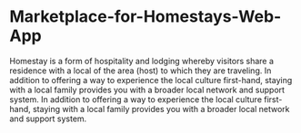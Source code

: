 # Marketplace-for-Homestays-Web-App
Homestay is a form of hospitality and lodging whereby visitors share a residence with a local of the area (host) to which they are traveling. In addition to offering a way to experience the local culture first-hand, staying with a local family provides you with a broader local network and support system. 
In addition to offering a way to experience the local culture first-hand, staying with a local family provides you with a broader local network and support system. 

